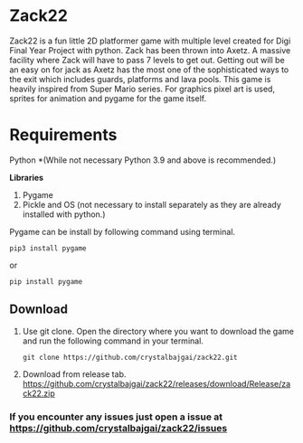 # Zack22
Zack22 is a fun little 2D platformer game with multiple level created for Digi Final Year Project with python. Zack has been thrown into Axetz. A massive facility where Zack will have to pass 7 levels to get out. Getting out will be an easy on for jack as Axetz has the most one of the sophisticated ways to the exit which includes guards, platforms and lava pools. This game is heavily inspired from Super Mario series. For graphics pixel art is used, sprites for animation and pygame for the game itself.

# Requirements
Python *(While not necessary Python 3.9 and above is recommended.) 

**Libraries**

1. Pygame
2. Pickle and OS (not necessary to install separately as they are already installed with python.)

Pygame can be install by following command using terminal.

    pip3 install pygame
   
   or
		

    pip install pygame

## Download
1. Use git clone.
Open the directory where you want to download the game and run the following command in your terminal.

    ``git clone https://github.com/crystalbajgai/zack22.git``

2. Download from release tab.
https://github.com/crystalbajgai/zack22/releases/download/Release/zack22.zip

### If you encounter any issues just open a issue at https://github.com/crystalbajgai/zack22/issues
